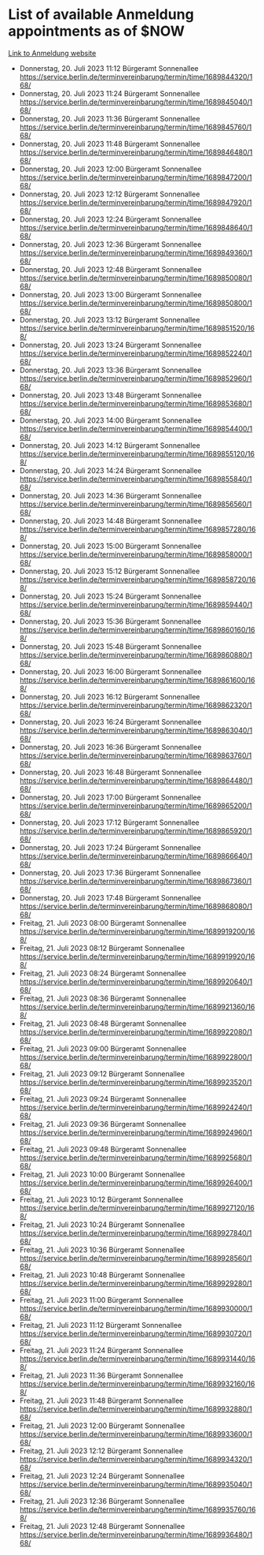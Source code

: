 # List of available Anmeldung appointments as of $NOW
[Link to Anmeldung website](https://service.berlin.de/terminvereinbarung/termin/tag.php?termin=1&anliegen[]=120686&dienstleisterlist=122210,122217,327316,122219,327312,122227,327314,122231,327346,122243,327348,122254,122252,329742,122260,329745,122262,329748,122271,327278,122273,327274,122277,327276,330436,122280,327294,122282,327290,122284,327292,122291,327270,122285,327266,122286,327264,122296,327268,150230,329760,122297,327286,122294,327284,122312,329763,122314,329775,122304,327330,122311,327334,122309,327332,317869,122281,327352,122279,329772,122283,122276,327324,122274,327326,122267,329766,122246,327318,122251,327320,122257,327322,122208,327298,122226,327300&herkunft=http%3A%2F%2Fservice.berlin.de%2Fdienstleistung%2F120686%2F)
- Donnerstag, 20. Juli 2023 11:12 Bürgeramt Sonnenallee https://service.berlin.de/terminvereinbarung/termin/time/1689844320/168/
- Donnerstag, 20. Juli 2023 11:24 Bürgeramt Sonnenallee https://service.berlin.de/terminvereinbarung/termin/time/1689845040/168/
- Donnerstag, 20. Juli 2023 11:36 Bürgeramt Sonnenallee https://service.berlin.de/terminvereinbarung/termin/time/1689845760/168/
- Donnerstag, 20. Juli 2023 11:48 Bürgeramt Sonnenallee https://service.berlin.de/terminvereinbarung/termin/time/1689846480/168/
- Donnerstag, 20. Juli 2023 12:00 Bürgeramt Sonnenallee https://service.berlin.de/terminvereinbarung/termin/time/1689847200/168/
- Donnerstag, 20. Juli 2023 12:12 Bürgeramt Sonnenallee https://service.berlin.de/terminvereinbarung/termin/time/1689847920/168/
- Donnerstag, 20. Juli 2023 12:24 Bürgeramt Sonnenallee https://service.berlin.de/terminvereinbarung/termin/time/1689848640/168/
- Donnerstag, 20. Juli 2023 12:36 Bürgeramt Sonnenallee https://service.berlin.de/terminvereinbarung/termin/time/1689849360/168/
- Donnerstag, 20. Juli 2023 12:48 Bürgeramt Sonnenallee https://service.berlin.de/terminvereinbarung/termin/time/1689850080/168/
- Donnerstag, 20. Juli 2023 13:00 Bürgeramt Sonnenallee https://service.berlin.de/terminvereinbarung/termin/time/1689850800/168/
- Donnerstag, 20. Juli 2023 13:12 Bürgeramt Sonnenallee https://service.berlin.de/terminvereinbarung/termin/time/1689851520/168/
- Donnerstag, 20. Juli 2023 13:24 Bürgeramt Sonnenallee https://service.berlin.de/terminvereinbarung/termin/time/1689852240/168/
- Donnerstag, 20. Juli 2023 13:36 Bürgeramt Sonnenallee https://service.berlin.de/terminvereinbarung/termin/time/1689852960/168/
- Donnerstag, 20. Juli 2023 13:48 Bürgeramt Sonnenallee https://service.berlin.de/terminvereinbarung/termin/time/1689853680/168/
- Donnerstag, 20. Juli 2023 14:00 Bürgeramt Sonnenallee https://service.berlin.de/terminvereinbarung/termin/time/1689854400/168/
- Donnerstag, 20. Juli 2023 14:12 Bürgeramt Sonnenallee https://service.berlin.de/terminvereinbarung/termin/time/1689855120/168/
- Donnerstag, 20. Juli 2023 14:24 Bürgeramt Sonnenallee https://service.berlin.de/terminvereinbarung/termin/time/1689855840/168/
- Donnerstag, 20. Juli 2023 14:36 Bürgeramt Sonnenallee https://service.berlin.de/terminvereinbarung/termin/time/1689856560/168/
- Donnerstag, 20. Juli 2023 14:48 Bürgeramt Sonnenallee https://service.berlin.de/terminvereinbarung/termin/time/1689857280/168/
- Donnerstag, 20. Juli 2023 15:00 Bürgeramt Sonnenallee https://service.berlin.de/terminvereinbarung/termin/time/1689858000/168/
- Donnerstag, 20. Juli 2023 15:12 Bürgeramt Sonnenallee https://service.berlin.de/terminvereinbarung/termin/time/1689858720/168/
- Donnerstag, 20. Juli 2023 15:24 Bürgeramt Sonnenallee https://service.berlin.de/terminvereinbarung/termin/time/1689859440/168/
- Donnerstag, 20. Juli 2023 15:36 Bürgeramt Sonnenallee https://service.berlin.de/terminvereinbarung/termin/time/1689860160/168/
- Donnerstag, 20. Juli 2023 15:48 Bürgeramt Sonnenallee https://service.berlin.de/terminvereinbarung/termin/time/1689860880/168/
- Donnerstag, 20. Juli 2023 16:00 Bürgeramt Sonnenallee https://service.berlin.de/terminvereinbarung/termin/time/1689861600/168/
- Donnerstag, 20. Juli 2023 16:12 Bürgeramt Sonnenallee https://service.berlin.de/terminvereinbarung/termin/time/1689862320/168/
- Donnerstag, 20. Juli 2023 16:24 Bürgeramt Sonnenallee https://service.berlin.de/terminvereinbarung/termin/time/1689863040/168/
- Donnerstag, 20. Juli 2023 16:36 Bürgeramt Sonnenallee https://service.berlin.de/terminvereinbarung/termin/time/1689863760/168/
- Donnerstag, 20. Juli 2023 16:48 Bürgeramt Sonnenallee https://service.berlin.de/terminvereinbarung/termin/time/1689864480/168/
- Donnerstag, 20. Juli 2023 17:00 Bürgeramt Sonnenallee https://service.berlin.de/terminvereinbarung/termin/time/1689865200/168/
- Donnerstag, 20. Juli 2023 17:12 Bürgeramt Sonnenallee https://service.berlin.de/terminvereinbarung/termin/time/1689865920/168/
- Donnerstag, 20. Juli 2023 17:24 Bürgeramt Sonnenallee https://service.berlin.de/terminvereinbarung/termin/time/1689866640/168/
- Donnerstag, 20. Juli 2023 17:36 Bürgeramt Sonnenallee https://service.berlin.de/terminvereinbarung/termin/time/1689867360/168/
- Donnerstag, 20. Juli 2023 17:48 Bürgeramt Sonnenallee https://service.berlin.de/terminvereinbarung/termin/time/1689868080/168/
- Freitag, 21. Juli 2023 08:00 Bürgeramt Sonnenallee https://service.berlin.de/terminvereinbarung/termin/time/1689919200/168/
- Freitag, 21. Juli 2023 08:12 Bürgeramt Sonnenallee https://service.berlin.de/terminvereinbarung/termin/time/1689919920/168/
- Freitag, 21. Juli 2023 08:24 Bürgeramt Sonnenallee https://service.berlin.de/terminvereinbarung/termin/time/1689920640/168/
- Freitag, 21. Juli 2023 08:36 Bürgeramt Sonnenallee https://service.berlin.de/terminvereinbarung/termin/time/1689921360/168/
- Freitag, 21. Juli 2023 08:48 Bürgeramt Sonnenallee https://service.berlin.de/terminvereinbarung/termin/time/1689922080/168/
- Freitag, 21. Juli 2023 09:00 Bürgeramt Sonnenallee https://service.berlin.de/terminvereinbarung/termin/time/1689922800/168/
- Freitag, 21. Juli 2023 09:12 Bürgeramt Sonnenallee https://service.berlin.de/terminvereinbarung/termin/time/1689923520/168/
- Freitag, 21. Juli 2023 09:24 Bürgeramt Sonnenallee https://service.berlin.de/terminvereinbarung/termin/time/1689924240/168/
- Freitag, 21. Juli 2023 09:36 Bürgeramt Sonnenallee https://service.berlin.de/terminvereinbarung/termin/time/1689924960/168/
- Freitag, 21. Juli 2023 09:48 Bürgeramt Sonnenallee https://service.berlin.de/terminvereinbarung/termin/time/1689925680/168/
- Freitag, 21. Juli 2023 10:00 Bürgeramt Sonnenallee https://service.berlin.de/terminvereinbarung/termin/time/1689926400/168/
- Freitag, 21. Juli 2023 10:12 Bürgeramt Sonnenallee https://service.berlin.de/terminvereinbarung/termin/time/1689927120/168/
- Freitag, 21. Juli 2023 10:24 Bürgeramt Sonnenallee https://service.berlin.de/terminvereinbarung/termin/time/1689927840/168/
- Freitag, 21. Juli 2023 10:36 Bürgeramt Sonnenallee https://service.berlin.de/terminvereinbarung/termin/time/1689928560/168/
- Freitag, 21. Juli 2023 10:48 Bürgeramt Sonnenallee https://service.berlin.de/terminvereinbarung/termin/time/1689929280/168/
- Freitag, 21. Juli 2023 11:00 Bürgeramt Sonnenallee https://service.berlin.de/terminvereinbarung/termin/time/1689930000/168/
- Freitag, 21. Juli 2023 11:12 Bürgeramt Sonnenallee https://service.berlin.de/terminvereinbarung/termin/time/1689930720/168/
- Freitag, 21. Juli 2023 11:24 Bürgeramt Sonnenallee https://service.berlin.de/terminvereinbarung/termin/time/1689931440/168/
- Freitag, 21. Juli 2023 11:36 Bürgeramt Sonnenallee https://service.berlin.de/terminvereinbarung/termin/time/1689932160/168/
- Freitag, 21. Juli 2023 11:48 Bürgeramt Sonnenallee https://service.berlin.de/terminvereinbarung/termin/time/1689932880/168/
- Freitag, 21. Juli 2023 12:00 Bürgeramt Sonnenallee https://service.berlin.de/terminvereinbarung/termin/time/1689933600/168/
- Freitag, 21. Juli 2023 12:12 Bürgeramt Sonnenallee https://service.berlin.de/terminvereinbarung/termin/time/1689934320/168/
- Freitag, 21. Juli 2023 12:24 Bürgeramt Sonnenallee https://service.berlin.de/terminvereinbarung/termin/time/1689935040/168/
- Freitag, 21. Juli 2023 12:36 Bürgeramt Sonnenallee https://service.berlin.de/terminvereinbarung/termin/time/1689935760/168/
- Freitag, 21. Juli 2023 12:48 Bürgeramt Sonnenallee https://service.berlin.de/terminvereinbarung/termin/time/1689936480/168/
